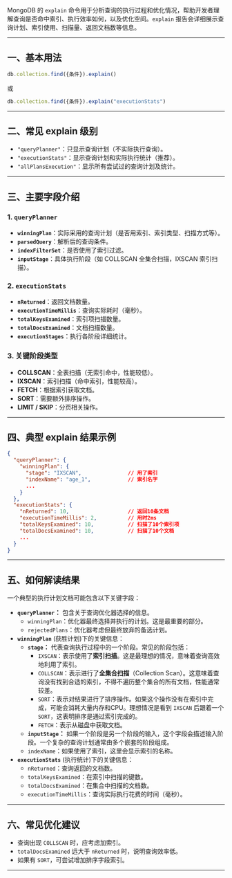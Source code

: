 MongoDB 的 `explain` 命令用于分析查询的执行过程和优化情况，帮助开发者理解查询是否命中索引、执行效率如何，以及优化空间。`explain` 报告会详细展示查询计划、索引使用、扫描量、返回文档数等信息。

---

## 一、基本用法

```js
db.collection.find({条件}).explain()
```
或
```js
db.collection.find({条件}).explain("executionStats")
```

---

## 二、常见 explain 级别

- `"queryPlanner"`：只显示查询计划（不实际执行查询）。
- `"executionStats"`：显示查询计划和实际执行统计（推荐）。
- `"allPlansExecution"`：显示所有尝试过的查询计划及统计。

---

## 三、主要字段介绍

### 1. `queryPlanner`
- **`winningPlan`**：实际采用的查询计划（是否用索引、索引类型、扫描方式等）。
- **`parsedQuery`**：解析后的查询条件。
- **`indexFilterSet`**：是否使用了索引过滤。
- **`inputStage`**：具体执行阶段（如 COLLSCAN 全集合扫描，IXSCAN 索引扫描）。

### 2. `executionStats`
- **`nReturned`**：返回文档数量。
- **`executionTimeMillis`**：查询实际耗时（毫秒）。
- **`totalKeysExamined`**：索引项扫描数量。
- **`totalDocsExamined`**：文档扫描数量。
- **`executionStages`**：执行各阶段详细统计。

### 3. 关键阶段类型
- **COLLSCAN**：全表扫描（无索引命中，性能较低）。
- **IXSCAN**：索引扫描（命中索引，性能较高）。
- **FETCH**：根据索引获取文档。
- **SORT**：需要额外排序操作。
- **LIMIT / SKIP**：分页相关操作。

---

## 四、典型 explain 结果示例

```json
{
  "queryPlanner": {
    "winningPlan": {
      "stage": "IXSCAN",               // 用了索引
      "indexName": "age_1",            // 索引名字
      ...
    }
  },
  "executionStats": {
    "nReturned": 10,                   // 返回10条文档
    "executionTimeMillis": 2,          // 用时2ms
    "totalKeysExamined": 10,           // 扫描了10个索引项
    "totalDocsExamined": 10,           // 扫描了10个文档
    ...
  }
}
```

---

## 五、如何解读结果


一个典型的执行计划文档可能包含以下关键字段：

* **`queryPlanner`：** 包含关于查询优化器选择的信息。
  * `winningPlan`：优化器最终选择并执行的计划。这是最重要的部分。
  * `rejectedPlans`：优化器考虑但最终放弃的备选计划。
* **`winningPlan`** (获胜计划)下的关键信息：
  * **`stage`：** 代表查询执行过程中的一个阶段。常见的阶段包括：
    * `IXSCAN`：表示使用了​**索引扫描**​。这是最理想的情况，意味着查询高效地利用了索引。
    * `COLLSCAN`：表示进行了​**全集合扫描**​（Collection Scan）。这意味着查询没有找到合适的索引，不得不遍历整个集合的所有文档，性能通常较差。
    * `SORT`：表示对结果进行了排序操作。如果这个操作没有在索引中完成，可能会消耗大量内存和CPU。理想情况是看到 `IXSCAN` 后跟着一个 `SORT`，这表明排序是通过索引完成的。
    * `FETCH`：表示从磁盘中获取文档。
  * **`inputStage`：** 如果一个阶段是另一个阶段的输入，这个字段会描述输入阶段。一个复杂的查询计划通常由多个嵌套的阶段组成。
  * `indexName`：如果使用了索引，这里会显示索引的名称。
* **`executionStats`** (执行统计)下的关键信息：
  * `nReturned`：查询返回的文档数。
  * `totalKeysExamined`：在索引中扫描的键数。
  * `totalDocsExamined`：在集合中扫描的文档数。
  * `executionTimeMillis`：查询实际执行花费的时间（毫秒）。


---

## 六、常见优化建议

- 查询出现 `COLLSCAN` 时，应考虑加索引。
- `totalDocsExamined` 远大于 `nReturned` 时，说明查询效率低。
- 如果有 `SORT`，可尝试增加排序字段索引。

---
